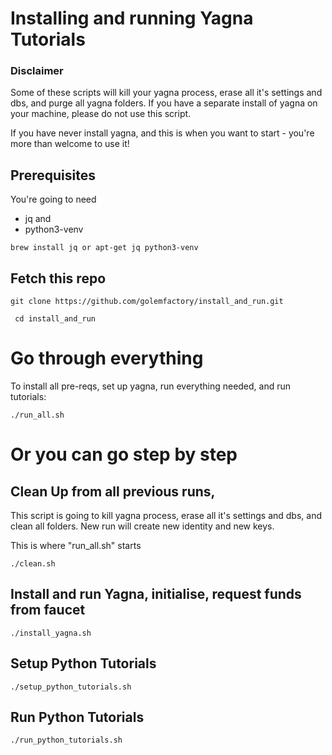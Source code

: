 # Installing and running Yagna Tutorials


### Disclaimer

Some of these scripts will kill your yagna process, erase all it's settings and dbs, and purge all yagna folders. If you have a separate install of yagna on your machine, please do not use this script.

If you have never install yagna, and this is when you want to start - you're more than welcome to use it!

## Prerequisites

You're going to need 
* jq
and
* python3-venv 

```brew install jq or apt-get jq python3-venv```


## Fetch this repo

```git clone https://github.com/golemfactory/install_and_run.git```

``` cd install_and_run```


# Go through everything
To install all pre-reqs, set up yagna, run everything needed, and run tutorials:


```./run_all.sh```


# Or you can go step by step

## Clean Up from all previous runs, 

This script is going to kill yagna process, erase all it's settings and dbs, and clean all folders. New run will create new identity and new keys.

This is where "run_all.sh" starts

```./clean.sh```

## Install and run Yagna, initialise, request funds from faucet
```./install_yagna.sh```


## Setup Python Tutorials
```./setup_python_tutorials.sh```



## Run Python Tutorials
```./run_python_tutorials.sh```





